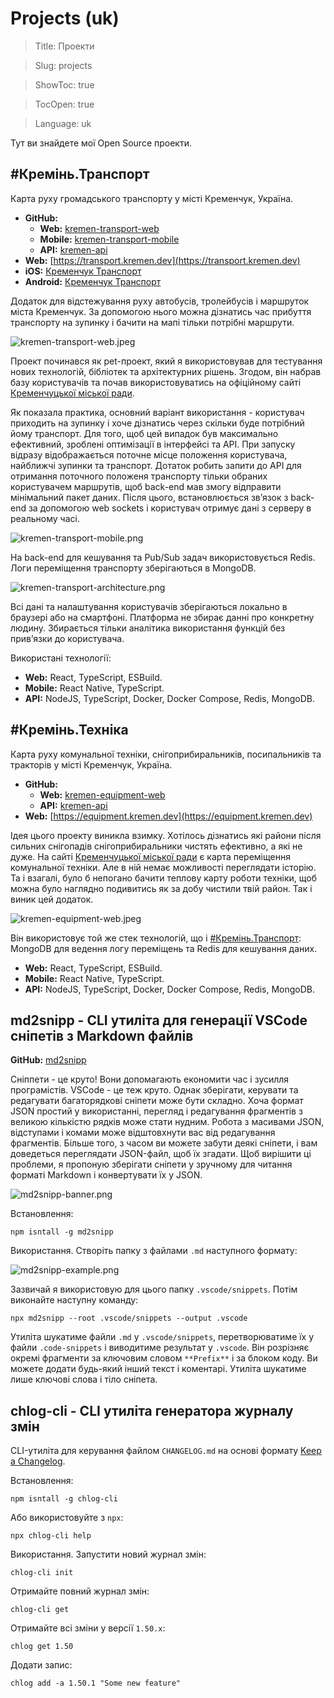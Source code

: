# Projects (uk)

> Title: Проекти

> Slug: projects

> ShowToc: true

> TocOpen: true

> Language: uk

Тут ви знайдете мої Open Source проекти.

## \#Кремінь.Транспорт

Карта руху громадського транспорту у місті Кременчук, Україна.

- **GitHub:**
   - **Web:** [kremen-transport-web](https://github.com/husky-dev/kremen-transport-web)
   - **Mobile:** [kremen-transport-mobile](https://github.com/husky-dev/kremen-transport-mobile)
   - **API:** [kremen-api](https://github.com/husky-dev/kremen-api)
- **Web:** [https://transport.kremen.dev](https://transport.kremen.dev)
- **iOS:** [Кременчук Транспорт](https://apps.apple.com/ua/app/kremenchuk-public-transport/id1600469756)
- **Android:** [Кременчук Транспорт](https://play.google.com/store/apps/details?id=com.krementransport)

Додаток для відстежування руху автобусів, тролейбусів і маршруток міста Кременчук. За допомогою нього можна дізнатись час прибуття транспорту на зупинку і бачити на мапі тільки потрібні маршрути.

![kremen-transport-web.jpeg](https://res.craft.do/user/full/b5a256f3-51ff-c8e5-10fe-9343b6a0451d/11C17B13-6A48-432D-9926-0ADC3B156923_2/cOkrP2SQ1Wl1axXxiwfuIiAAnkpLd2JCjynMqFdGzFMz/kremen-transport-web.jpeg)

Проект починався як pet-проект, який я використовував для тестування нових технологій, бібліотек та архітектурних рішень. Згодом, він набрав базу користувачів та почав використовуватись на офіційному сайті [Кременчуцької міської ради](https://kremen.gov.ua/).

Як показала практика, основний варіант використання - користувач приходить на зупинку і хоче дізнатись через скільки буде потрібний йому транспорт. Для того, щоб цей випадок був максимально ефективний, зроблені оптимізації в інтерфейсі та API. При запуску відразу відображається поточне місце положення користувача, найближчі зупинки та транспорт. Дотаток робить запити до API для отримання поточного положеня транспорту тільки обраних користувачем маршрутів, щоб back-end мав змогу відправити мінімальний пакет даних. Після цього, встановлюється зв’язок з back-end за допомогою web sockets і користувач отримує дані з серверу в реальному часі.

![kremen-transport-mobile.png](https://res.craft.do/user/full/b5a256f3-51ff-c8e5-10fe-9343b6a0451d/9872FE26-F822-4A89-88AE-75B2F81EFA6B_2/y3QARv22d1LysO5o7K8Seqj32pAYhtfFXxJcsbPizGEz/kremen-transport-mobile.png)

На back-end для кешування та Pub/Sub задач використовується Redis. Логи переміщення транспорту зберігаються в MongoDB.

![kremen-transport-architecture.png](https://res.craft.do/user/full/b5a256f3-51ff-c8e5-10fe-9343b6a0451d/DF77D5ED-4157-4A6A-8EE9-C485C6603AD4_2/atQFD7wolXFZZ8pJ6M2iDvyW9amjWqWHzT9cQ2ig0gAz/kremen-transport-architecture.png)

Всі дані та налаштування користувачів зберігаються локально в браузері або на смартфоні. Платформа не збирає данні про конкретну людину. Збирається тільки аналітика використання функцій без прив’язки до користувача.

Використані технології:

- **Web:** React, TypeScript, ESBuild.
- **Mobile:** React Native, TypeScript.
- **API:** NodeJS, TypeScript, Docker, Docker Compose, Redis, MongoDB.

## \#Кремінь.Техніка

Карта руху комунальної техніки, снігоприбиральників, посипальників та тракторів у місті Кременчук, Україна.

- **GitHub:**
   - **Web:** [kremen-equipment-web](https://github.com/husky-dev/kremen-equipment-web)
   - **API:** [kremen-api](https://github.com/husky-dev/kremen-api)
- **Web:** [https://equipment.kremen.dev](https://equipment.kremen.dev)

Ідея цього проекту виникла взимку. Хотілось дізнатись які райони після сильних снігопадів снігоприбиральники чистять ефективно, а які не дуже. На сайті [Кременчуцької міської ради](https://kremen.gov.ua/) є карта переміщення комунальної техніки. Але в ній немає можливості переглядати історію. Та і взагалі, було б непогано бачити теплову карту роботи техніки, щоб можна було наглядно подивитись як за добу чистили твій район. Так і виник цей додаток.

![kremen-equipment-web.jpeg](https://res.craft.do/user/full/b5a256f3-51ff-c8e5-10fe-9343b6a0451d/AFFC38EC-AB6E-4954-8DE9-5BF54064C299_2/OBXO9Hrpz3vHZfj4c1lhcjxJzKmOJVNSLQ4umvCXI4wz/kremen-equipment-web.jpeg)

Він використовує той же стек технологій, що і [\#Кремінь.Транспорт](#%D0%BA%D1%80%D0%B5%D0%BC%D1%96%D0%BD%D1%8C%D1%82%D1%80%D0%B0%D0%BD%D1%81%D0%BF%D0%BE%D1%80%D1%82): MongoDB для ведення логу переміщень та Redis для кешування даних.

- **Web:** React, TypeScript, ESBuild.
- **Mobile:** React Native, TypeScript.
- **API:** NodeJS, TypeScript, Docker, Docker Compose, Redis, MongoDB.

## md2snipp - CLI утиліта для генерації VSCode сніпетів з Markdown файлів

**GitHub:** [md2snipp](https://github.com/husky-dev/md2snipp)

Сніппети - це круто! Вони допомагають економити час і зусилля програмістів. VSCode - це теж круто. Однак зберігати, керувати та редагувати багаторядкові сніпети може бути складно. Хоча формат JSON простий у використанні, перегляд і редагування фрагментів з великою кількістю рядків може стати нудним. Робота з масивами JSON, відступами і комами може відштовхнути вас від редагування фрагментів. Більше того, з часом ви можете забути деякі сніпети, і вам доведеться переглядати JSON-файл, щоб їх згадати. Щоб вирішити ці проблеми, я пропоную зберігати сніпети у зручному для читання форматі Markdown і конвертувати їх у JSON.

![md2snipp-banner.png](https://res.craft.do/user/full/b5a256f3-51ff-c8e5-10fe-9343b6a0451d/BBE1E323-57E5-47C2-8DEE-793F9AEE2A64_2/JxN2ftaBbNxyRKnVzxsHpKEfB2RwHqak9ZivH1yESM8z/md2snipp-banner.png)

Встановлення:

```other
npm isntall -g md2snipp
```

Використання. Створіть папку з файлами `.md` наступного формату:

![md2snipp-example.png](https://res.craft.do/user/full/b5a256f3-51ff-c8e5-10fe-9343b6a0451d/E01D77CE-B3FD-49F5-8310-C2550FFC33D8_2/BfqatcqP0C6GoqQmX2j9aQZ80t0G4SM1LJSY30myLAUz/md2snipp-example.png)

Зазвичай я використовую для цього папку `.vscode/snippets`. Потім виконайте наступну команду:

```other
npx md2snipp --root .vscode/snippets --output .vscode
```

Утиліта шукатиме файли `.md` у `.vscode/snippets`, перетворюватиме їх у файли `.code-snippets` і виводитиме результат у `.vscode`. Він розрізняє окремі фрагменти за ключовим словом `**Prefix**` і за блоком коду. Ви можете додати будь-який інший текст і коментарі. Утиліта шукатиме лише ключові слова і тіло сніпета.

## chlog-cli - CLI утиліта генератора журналу змін

CLI-утиліта для керування файлом `CHANGELOG.md` на основі формату [Keep a Changelog](https://keepachangelog.com/en/1.0.0/).

Встановлення:

```other
npm isntall -g chlog-cli
```

Або використовуйте з `npx`:

```other
npx chlog-cli help
```

Використання. Запустити новий журнал змін:

```other
chlog-cli init
```

Отримайте повний журнал змін:

```other
chlog-cli get
```

Отримайте всі зміни у версії `1.50.x`:

```other
chlog get 1.50
```

Додати запис:

```other
chlog add -a 1.50.1 "Some new feature"
```

